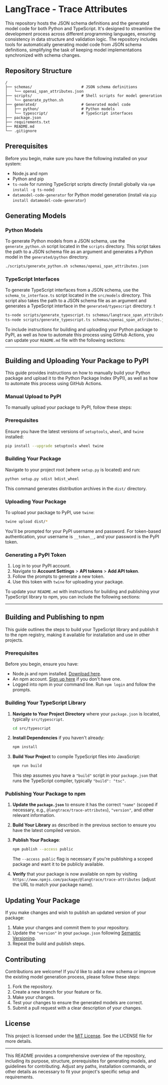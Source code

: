 # LangTrace - Trace Attributes

This repository hosts the JSON schema definitions and the generated model code for both Python and TypeScript. It's designed to streamline the development process across different programming languages, ensuring consistency in data structure and validation logic. The repository includes tools for automatically generating model code from JSON schema definitions, simplifying the task of keeping model implementations synchronized with schema changes.

## Repository Structure

```
/
├── schemas/                      # JSON schema definitions
│   └── openai_span_attributes.json
├── scripts/                      # Shell scripts for model generation
│   └── generate_python.sh
├── generated/                    # Generated model code
│   ├── python/                   # Python models
│   └── typescript/               # TypeScript interfaces
├── package.json
├── requirements.txt
├── README.md
└── .gitignore
```

## Prerequisites

Before you begin, make sure you have the following installed on your system:
- Node.js and npm
- Python and pip
- `ts-node` for running TypeScript scripts directly (install globally via `npm install -g ts-node`)
- `datamodel-code-generator` for Python model generation (install via `pip install datamodel-code-generator`)

## Generating Models

### Python Models

To generate Python models from a JSON schema, use the `generate_python.sh` script located in the `scripts` directory. This script takes the path to a JSON schema file as an argument and generates a Python model in the `generated/python` directory.

```sh
./scripts/generate_python.sh schemas/openai_span_attributes.json
```

### TypeScript Interfaces

To generate TypeScript interfaces from a JSON schema, use the `schema_to_interface.ts` script located in the `src/models` directory. This script also takes the path to a JSON schema file as an argument and generates a TypeScript interface in the `generated/typescript` directory.
t
```sh
ts-node scripts/generate_typescript.ts schemas/langtrace_span_attributes.json
ts-node scripts/generate_typescript.ts schemas/openai_span_attributes.json
```

To include instructions for building and uploading your Python package to PyPI, as well as how to automate this process using GitHub Actions, you can update your `README.md` file with the following sections:

---

## Building and Uploading Your Package to PyPI

This guide provides instructions on how to manually build your Python package and upload it to the Python Package Index (PyPI), as well as how to automate this process using GitHub Actions.

### Manual Upload to PyPI

To manually upload your package to PyPI, follow these steps:

### Prerequisites

Ensure you have the latest versions of `setuptools`, `wheel`, and `twine` installed:

```sh
pip install --upgrade setuptools wheel twine
```

### Building Your Package

Navigate to your project root (where `setup.py` is located) and run:

```sh
python setup.py sdist bdist_wheel
```

This command generates distribution archives in the `dist/` directory.

### Uploading Your Package

To upload your package to PyPI, use `twine`:

```sh
twine upload dist/*
```

You'll be prompted for your PyPI username and password. For token-based authentication, your username is `__token__`, and your password is the PyPI token.

### Generating a PyPI Token

1. Log in to your PyPI account.
2. Navigate to **Account Settings** > **API tokens** > **Add API token**.
3. Follow the prompts to generate a new token.
4. Use this token with `twine` for uploading your package.

To update your `README.md` with instructions for building and publishing your TypeScript library to npm, you can include the following sections:

---

## Building and Publishing to npm

This guide outlines the steps to build your TypeScript library and publish it to the npm registry, making it available for installation and use in other projects.

### Prerequisites

Before you begin, ensure you have:

- Node.js and npm installed. [Download here](https://nodejs.org/en/download/).
- An npm account. [Sign up here](https://www.npmjs.com/signup) if you don't have one.
- Logged into npm in your command line. Run `npm login` and follow the prompts.

### Building Your TypeScript Library

1. **Navigate to Your Project Directory** where your `package.json` is located, typically `src/typescript`.

    ```sh
    cd src/typescript
    ```

2. **Install Dependencies** if you haven't already:

    ```sh
    npm install
    ```

3. **Build Your Project** to compile TypeScript files into JavaScript:

    ```sh
    npm run build
    ```

    This step assumes you have a `"build"` script in your `package.json` that runs the TypeScript compiler, typically `"build": "tsc"`.

### Publishing Your Package to npm

1. **Update the `package.json`** to ensure it has the correct `"name"` (scoped if necessary, e.g., `@langtrace/trace-attributes`), `"version"`, and other relevant information.

2. **Build Your Library** as described in the previous section to ensure you have the latest compiled version.

3. **Publish Your Package**:

    ```sh
    npm publish --access public
    ```

    The `--access public` flag is necessary if you're publishing a scoped package and want it to be publicly available.

4. **Verify** that your package is now available on npm by visiting `https://www.npmjs.com/package/@langtrace/trace-attributes` (adjust the URL to match your package name).

## Updating Your Package

If you make changes and wish to publish an updated version of your package:

1. Make your changes and commit them to your repository.
2. Update the `"version"` in your `package.json` following [Semantic Versioning](https://semver.org/).
3. Repeat the build and publish steps.

## Contributing

Contributions are welcome! If you'd like to add a new schema or improve the existing model generation process, please follow these steps:

1. Fork the repository.
2. Create a new branch for your feature or fix.
3. Make your changes.
4. Test your changes to ensure the generated models are correct.
5. Submit a pull request with a clear description of your changes.

## License

This project is licensed under the [MIT License](LICENSE). See the LICENSE file for more details.

---

This README provides a comprehensive overview of the repository, including its purpose, structure, prerequisites for generating models, and guidelines for contributing. Adjust any paths, installation commands, or other details as necessary to fit your project's specific setup and requirements.